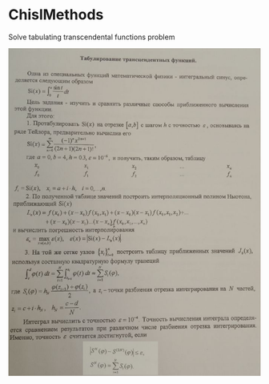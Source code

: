 # ChislMethods
Solve tabulating transcendental functions problem

![alt text](https://github.com/s1Sharp/ChislMethods/blob/main/Problem.png?raw=true)
